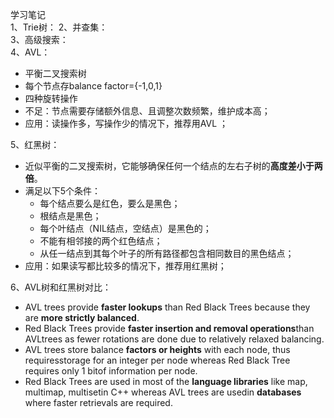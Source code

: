学习笔记  
1、Trie树：
2、并查集：  
3、高级搜索：  
4、AVL：  
- 平衡二叉搜索树
- 每个节点存balance factor={-1,0,1}
- 四种旋转操作
- 不足：节点需要存储额外信息、且调整次数频繁，维护成本高； 
- 应用：读操作多，写操作少的情况下，推荐用AVL ；
  
5、红黑树：  
- 近似平衡的二叉搜索树，它能够确保任何一个结点的左右子树的**高度差小于两倍**。
- 满足以下5个条件：
  - 每个结点要么是红色，要么是黑色；
  - 根结点是黑色；
  - 每个叶结点（NIL结点，空结点）是黑色的；
  - 不能有相邻接的两个红色结点；
  - 从任一结点到其每个叶子的所有路径都包含相同数目的黑色结点；
- 应用：如果读写都比较多的情况下，推荐用红黑树；

6、AVL树和红黑树对比：  
  - AVL trees provide **faster lookups** than Red Black Trees because they are **more strictly balanced**.  
  - Red Black Trees provide **faster insertion and removal operations**than AVLtrees as fewer rotations are done due to relatively relaxed balancing.  
  - AVL trees store balance **factors or heights** with each node, thus requiresstorage for an integer per node whereas Red Black Tree requires only 1 bitof information per node.  
  - Red Black Trees are used in most of the **language libraries** like map, multimap, multisetin C++ whereas AVL trees are usedin **databases** where faster retrievals are required.
